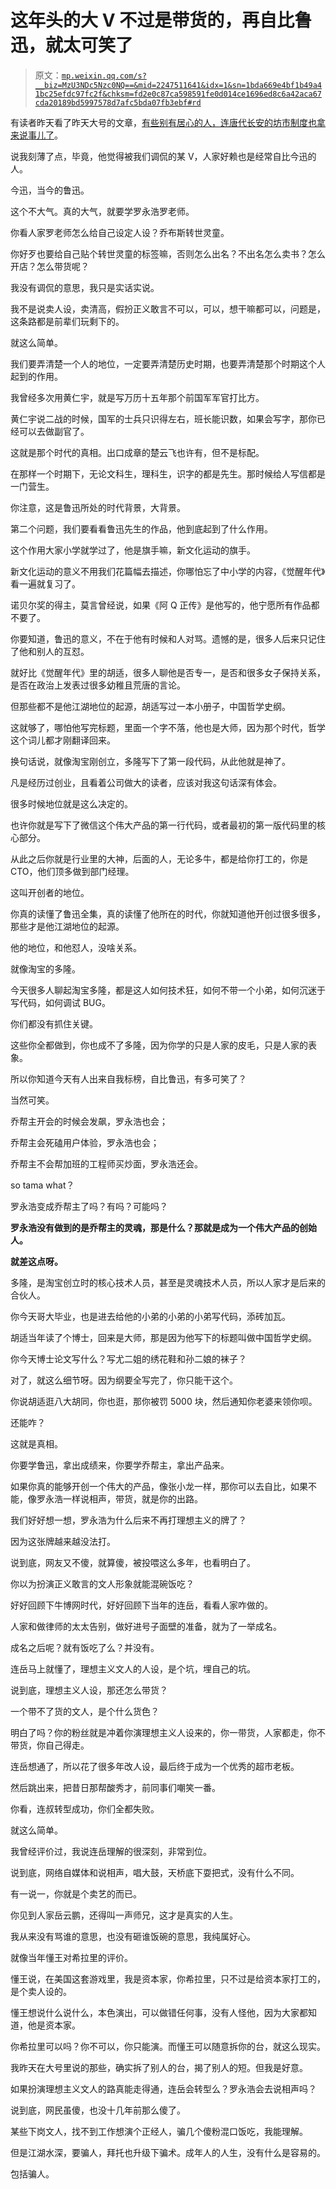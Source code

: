 # 这年头的大 V 不过是带货的，再自比鲁迅，就太可笑了

> 原文：[`mp.weixin.qq.com/s?__biz=MzU3NDc5Nzc0NQ==&mid=2247511641&idx=1&sn=1bda669e4bf1b49a41bc25efdc97fc2f&chksm=fd2e0c87ca598591fe0d014ce1696ed8c6a42aca67cda20189bd5997578d7afc5bda07fb3ebf#rd`](http://mp.weixin.qq.com/s?__biz=MzU3NDc5Nzc0NQ==&mid=2247511641&idx=1&sn=1bda669e4bf1b49a41bc25efdc97fc2f&chksm=fd2e0c87ca598591fe0d014ce1696ed8c6a42aca67cda20189bd5997578d7afc5bda07fb3ebf#rd)

有读者昨天看了昨天大号的文章，[有些别有居心的人，连唐代长安的坊市制度也拿来说事儿了](http://mp.weixin.qq.com/s?__biz=MzU0MjYwNDU2Mw==&mid=2247503341&idx=1&sn=eb56ee6e774bf1f9c0c18983c0677d58&chksm=fb1aa191cc6d28873634ee521e7420c4455a3e091d412ac4f2b269daa9520cf506fef2821431&scene=21#wechat_redirect)。 

说我刻薄了点，毕竟，他觉得被我们调侃的某 V，人家好赖也是经常自比今迅的人。

今迅，当今的鲁迅。

这个不大气。真的大气，就要学罗永浩罗老师。 

你看人家罗老师怎么给自己设定人设？乔布斯转世灵童。

你好歹也要给自己贴个转世灵童的标签嘛，否则怎么出名？不出名怎么卖书？怎么开店？怎么带货呢？

我没有调侃的意思，我只是实话实说。

我不是说卖人设，卖清高，假扮正义敢言不可以，可以，想干嘛都可以，问题是，这条路都是前辈们玩剩下的。 

就这么简单。

我们要弄清楚一个人的地位，一定要弄清楚历史时期，也要弄清楚那个时期这个人起到的作用。

我曾经多次用黄仁宇，就是写万历十五年那个前国军军官打比方。

黄仁宇说二战的时候，国军的士兵只识得左右，班长能识数，如果会写字，那你已经可以去做副官了。

这就是那个时代的真相。出口成章的楚云飞也许有，但不是标配。

在那样一个时期下，无论文科生，理科生，识字的都是先生。那时候给人写信都是一门营生。

你注意，这是鲁迅所处的时代背景，大背景。

第二个问题，我们要看看鲁迅先生的作品，他到底起到了什么作用。 

这个作用大家小学就学过了，他是旗手嘛，新文化运动的旗手。

新文化运动的意义不用我们花篇幅去描述，你哪怕忘了中小学的内容，《觉醒年代》看一遍就复习了。

诺贝尔奖的得主，莫言曾经说，如果《阿 Q 正传》是他写的，他宁愿所有作品都不要了。 

你要知道，鲁迅的意义，不在于他有时候和人对骂。遗憾的是，很多人后来只记住了他和别人的互怼。

就好比《觉醒年代》里的胡适，很多人聊他是否专一，是否和很多女子保持关系，是否在政治上发表过很多幼稚且荒唐的言论。 

但那些都不是他江湖地位的起源，胡适写过一本小册子，中国哲学史纲。

这就够了，哪怕他写完标题，里面一个字不落，他也是大师，因为那个时代，哲学这个词儿都才刚翻译回来。

换句话说，就像淘宝刚创立，多隆写下了第一段代码，从此他就是神了。 

凡是经历过创业，且看着公司做大的读者，应该对我这句话深有体会。 

很多时候地位就是这么决定的。 

也许你就是写下了微信这个伟大产品的第一行代码，或者最初的第一版代码里的核心部分。

从此之后你就是行业里的大神，后面的人，无论多牛，都是给你打工的，你是 CTO，他们顶多做到部门经理。 

这叫开创者的地位。 

你真的读懂了鲁迅全集，真的读懂了他所在的时代，你就知道他开创过很多很多，那些才是他江湖地位的起源。

他的地位，和他怼人，没啥关系。

就像淘宝的多隆。

今天很多人聊起淘宝多隆，都是这人如何技术狂，如何不带一个小弟，如何沉迷于写代码，如何调试 BUG。

你们都没有抓住关键。

这些你全都做到，你也成不了多隆，因为你学的只是人家的皮毛，只是人家的表象。

所以你知道今天有人出来自我标榜，自比鲁迅，有多可笑了？ 

当然可笑。

乔帮主开会的时候会发飙，罗永浩也会； 

乔帮主会死磕用户体验，罗永浩也会；

乔帮主不会帮加班的工程师买炒面，罗永浩还会。

so tama what？ 

罗永浩变成乔帮主了吗？有吗？可能吗？

**罗永浩没有做到的是乔帮主的灵魂，那是什么？那就是成为一个伟大产品的创始人。** 

**就差这点呀。** 

多隆，是淘宝创立时的核心技术人员，甚至是灵魂技术人员，所以人家才是后来的合伙人。

你今天哥大毕业，也是进去给他的小弟的小弟的小弟写代码，添砖加瓦。

胡适当年读了个博士，回来是大师，那是因为他写下的标题叫做中国哲学史纲。 

你今天博士论文写什么？写尤二姐的绣花鞋和孙二娘的袜子？ 

对了，就这么细节呀。因为纲要全写完了，你只能干这个。 

你说胡适逛八大胡同，你也逛，那你被罚 5000 块，然后通知你老婆来领你呗。

还能咋？

这就是真相。 

你要学鲁迅，拿出成绩来，你要学乔帮主，拿出产品来。

如果你真的能够开创一个伟大的产品，像张小龙一样，那你可以去自比，如果不能，像罗永浩一样说相声，带货，就是你的出路。 

我们好好想一想，罗永浩为什么后来不再打理想主义的牌了？

因为这张牌越来越没法打。

说到底，网友又不傻，就算傻，被投喂这么多年，也看明白了。 

你以为扮演正义敢言的文人形象就能混碗饭吃？ 

好好回顾下牛博网时代，好好回顾下当年的连岳，看看人家咋做的。

人家和做律师的太太告别，做好进号子面壁的准备，就为了一举成名。

成名之后呢？就有饭吃了么？并没有。

连岳马上就懂了，理想主义文人的人设，是个坑，埋自己的坑。

说到底，理想主义人设，那还怎么带货？ 

一个带不了货的文人，是个什么货色？ 

明白了吗？你的粉丝就是冲着你演理想主义人设来的，你一带货，人家都走，你不带货，你自己得走。

连岳想通了，所以花了很多年改人设，最后终于成为一个优秀的超市老板。 

然后跳出来，把昔日那帮酸秀才，前同事们嘲笑一番。 

你看，连叔转型成功，你们全都失败。

就这么简单。 

我曾经评价过，我说连岳理解的很深刻，非常到位。

说到底，网络自媒体和说相声，唱大鼓，天桥底下耍把式，没有什么不同。

有一说一，你就是个卖艺的而已。

你见到人家岳云鹏，还得叫一声师兄，这才是真实的人生。

我从来没有骂谁的意思，也没有砸谁饭碗的意思，我纯属好心。 

就像当年懂王对希拉里的评价。 

懂王说，在美国这套游戏里，我是资本家，你希拉里，只不过是给资本家打工的，是个卖人设的。

懂王想说什么说什么，本色演出，可以做错任何事，没有人怪他，因为大家都知道，他是资本家。

你希拉里可以吗？你不可以，你只能演。而懂王可以随意拆你的台，就这么现实。 

我昨天在大号里说的那些，确实拆了别人的台，揭了别人的短。但我是好意。

如果扮演理想主义文人的路真能走得通，连岳会转型么？罗永浩会去说相声吗？ 

说到底，网民虽傻，也没十几年前那么傻了。 

某些下岗文人，找不到工作想演个正经人，骗几个傻粉混口饭吃，我能理解。 

但是江湖水深，要骗人，拜托也升级下骗术。成年人的人生，没有什么是容易的。

包括骗人。
